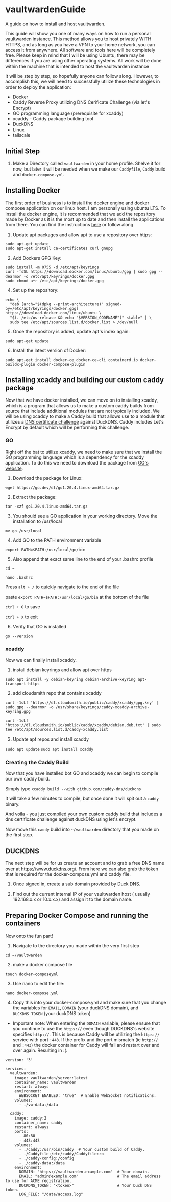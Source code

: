 # vaultwardenGuide
A guide on how to install and host vaultwarden. 

This guide will show you one of many ways on how to run a personal vaultwarden instance. This method allows you to host privately WITH HTTPS, and as long as you have a VPN to your home network, you can access it from anywhere. All software and tools here will be completely free. Please keep in mind that I will be using Ubuntu, there may be differences if you are using other operating systems. All work will be done within the machine that is intended to host the vaultwarden instance

It will be step by step, so hopefully anyone can follow along. However, to accomplish this, we will need to successfully utilize these technologies in order to deploy the application:

- Docker
- Caddy Reverse Proxy utilizing DNS Cerificate Challenge (via let's Encrypt)
- GO programming language (prerequisite for xcaddy)
- xcaddy - Caddy package building tool
- DuckDNS
- Linux
- tailscale

## Initial Step

1. Make a Directory called `vaultwarden` in your home profile. Shelve it for now, but later it will be needed when we make our `Caddyfile`, `Caddy` build and `docker-compose.yml`.


## Installing Docker

The first order of business is to install the docker engine and docker compose application on our linux host. I am personally using ubuntu LTS.
To install the docker engine, it is recommended that we add the repository made by Docker as it is the most up to date and then install the applications from there. You can find the instructions [here](https://docs.docker.com/engine/install/ubuntu/) or follow along.

1. Update apt packages and allow apt to use a repository over https:
```
sudo apt-get update
sudo apt-get install ca-certificates curl gnupg
```
2. Add Dockers GPG Key:
```
sudo install -m 0755 -d /etc/apt/keyrings
curl -fsSL https://download.docker.com/linux/ubuntu/gpg | sudo gpg --dearmor -o /etc/apt/keyrings/docker.gpg
sudo chmod a+r /etc/apt/keyrings/docker.gpg
```
4. Set up the repository:
```
echo \
  "deb [arch="$(dpkg --print-architecture)" signed-by=/etc/apt/keyrings/docker.gpg] https://download.docker.com/linux/ubuntu \
  "$(. /etc/os-release && echo "$VERSION_CODENAME")" stable" | \
  sudo tee /etc/apt/sources.list.d/docker.list > /dev/null
```
5. Once the repository is added, update apt's index again:
```
sudo apt-get update
```
6. Install the latest version of Docker:
```
sudo apt-get install docker-ce docker-ce-cli containerd.io docker-buildx-plugin docker-compose-plugin
```

## Installing xcaddy and building our custom caddy package

Now that we have docker installed, we can move on to installing xcaddy, which is a program that allows us to make a custom caddy builds from source that include additional modules that are not typically included. We will be using xcaddy to make a Caddy build that allows use to a module that utilizes a [DNS certificate challenge](https://letsencrypt.org/docs/challenge-types/#dns-01-challenge) against DuckDNS. Caddy includes Let's Encrypt by default which will be performing this challenge. 

### GO

Right off the bat to utilize xcaddy, we need to make sure that we install the GO programming language which is a dependency for the xcaddy application. To do this we need to download the package from [GO's website](https://go.dev/dl/).

1. Download the package for Linux:

`wget https://go.dev/dl/go1.20.4.linux-amd64.tar.gz`

2. Extract the package:

`tar -xzf go1.20.4.linux-amd64.tar.gz`

3. You should see a GO application in your working directory. Move the installation to /usr/local

`mv go /usr/local`

4. Add GO to the PATH environment variable

`export PATH=$PATH:/usr/local/go/bin`

5. Also append that exact same line to the end of your .bashrc profile

`cd ~`

`nano .bashrc`

Press `alt + /` to quickly navigate to the end of the file

paste `export PATH=$PATH:/usr/local/go/bin` at the bottom of the file

`ctrl + O` to save

`ctrl + X` to exit

6. Verify that GO is installed

`go --version`

### xcaddy 

Now we can finally install xcaddy. 

1. install debian keyrings and allow apt over https

`sudo apt install -y debian-keyring debian-archive-keyring apt-transport-https`

2. add cloudsmith repo that contains xcaddy

`curl -1sLf 'https://dl.cloudsmith.io/public/caddy/xcaddy/gpg.key' | sudo gpg --dearmor -o /usr/share/keyrings/caddy-xcaddy-archive-keyring.gpg`

`curl -1sLf 'https://dl.cloudsmith.io/public/caddy/xcaddy/debian.deb.txt' | sudo tee /etc/apt/sources.list.d/caddy-xcaddy.list`

3. Update apt repos and install xcaddy

`sudo apt update`
`sudo apt install xcaddy`

### Creating the Caddy Build

Now that you have installed bot GO and xcaddy we can begin to compile our own caddy build. 

Simply type `xcaddy build --with github.com/caddy-dns/duckdns`

It will take a few minutes to compile, but once done it will spit out a `caddy` binary.

And voila - you just compiled your own custom caddy build that includes a dns certificate challenge against duckDNS using let's encrypt. 

Now move this `caddy` build into `~/vaultwarden` directory that you made on the first step.


## DUCKDNS

The next step will be for us create an account and to grab a free DNS name over at https://www.duckdns.org/. From here we can also grab the token that is required for the docker-compose.yml and caddy file.

1. Once signed in, create a sub domain provided by Duck DNS.

2. Find out the current internal IP of your vaultwarden host ( usually 192.168.x.x or 10.x.x.x) and assign it to the domain name.

## Preparing Docker Compose and running the containers

Now onto the fun part! 

1. Navigate to the directory you made within the very first step 

`cd ~/vaultwarden`

2. make a docker compose file

`touch docker-composeyml`

3. Use nano to edit the file:

`nano docker-compose.yml`

4. Copy this into your docker-compose.yml and make sure that you change the variables for `EMAIL`, `DOMAIN` (your duckDNS domain), and `DUCKDNS_TOKEN` (your duckDNS token)

- Important note: When entering the `DOMAIN` variable, please ensure that you continue to use the `https://` even though DUCKDNS's website specifies `http://`. This is because Caddy will be utilizing the `https://` service with port `:443`. If the prefix and the port mismatch (ie `http://` and `:443`) the docker container for Caddy will fail and restart over and over again. Resulting in :(. 

```
version: '3'

services:
  vaultwarden:
    image: vaultwarden/server:latest
    container_name: vaultwarden
    restart: always
    environment:
      WEBSOCKET_ENABLED: "true"  # Enable WebSocket notifications.
    volumes:
      - ./vw-data:/data

  caddy:
    image: caddy:2
    container_name: caddy
    restart: always
    ports:
      - 80:80
      - 443:443
    volumes:
      - ./caddy:/usr/bin/caddy  # Your custom build of Caddy.
      - ./Caddyfile:/etc/caddy/Caddyfile:ro
      - ./caddy-config:/config
      - ./caddy-data:/data
    environment:
      DOMAIN: "https://vaultwarden.example.com"  # Your domain.
      EMAIL: "admin@example.com"                 # The email address to use for ACME registration.
      DUCKDNS_TOKEN: "<token>"                   # Your Duck DNS token.
      LOG_FILE: "/data/access.log"
```
















